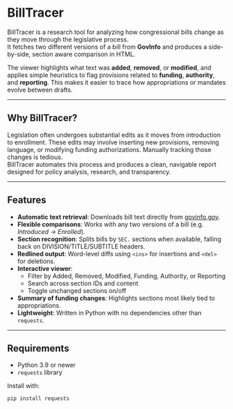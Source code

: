 # BillTracer

BillTracer is a research tool for analyzing how congressional bills change as they move through the legislative process.  
It fetches two different versions of a bill from **GovInfo** and produces a side-by-side, section aware comparison in HTML.

The viewer highlights what text was **added**, **removed**, or **modified**, and applies simple heuristics to flag provisions related to **funding**, **authority**, and **reporting**. This makes it easier to trace how appropriations or mandates evolve between drafts.

---

## Why BillTracer?

Legislation often undergoes substantial edits as it moves from introduction to enrollment. These edits may involve inserting new provisions, removing language, or modifying funding authorizations. Manually tracking those changes is tedious.  
BillTracer automates this process and produces a clean, navigable report designed for policy analysis, research, and transparency.

---

## Features

- **Automatic text retrieval**: Downloads bill text directly from [govinfo.gov](https://www.govinfo.gov/).
- **Flexible comparisons**: Works with any two versions of a bill (e.g. *Introduced → Enrolled*).
- **Section recognition**: Splits bills by `SEC.` sections when available, falling back on DIVISION/TITLE/SUBTITLE headers.
- **Redlined output**: Word-level diffs using `<ins>` for insertions and `<del>` for deletions.
- **Interactive viewer**:  
  - Filter by Added, Removed, Modified, Funding, Authority, or Reporting  
  - Search across section IDs and content  
  - Toggle unchanged sections on/off
- **Summary of funding changes**: Highlights sections most likely tied to appropriations.
- **Lightweight**: Written in Python with no dependencies other than `requests`.

---

## Requirements

- Python 3.9 or newer  
- `requests` library

Install with:

```bash
pip install requests
